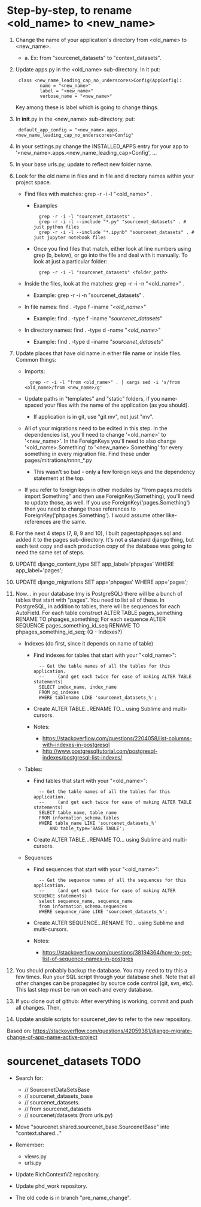 # Step-by-step, to rename <old_name> to <new_name>

1. Change the name of your application's directory from <old_name> to <new_name>.

    - a. Ex: from "sourcenet_datasets" to "context_datasets".

2. Update apps.py in the <old_name> sub-directory. In it put:

        class <new_name_leading_cap_no_underscores>Config(AppConfig):
                name = "<new_name>"
                label = "<new_name>"
                verbose_name = "<new_name>"

    Key among these is label which is going to change things.

3. In __init__.py in the <new_name> sub-directory, put:

        default_app_config = "<new_name>.apps.<new_name_leading_cap_no_underscores>Config"

4. In your settings.py change the INSTALLED_APPS entry for your app to '<new_name>.apps.<new_name_leading_cap>Config', …
5. In your base urls.py, update to reflect new folder name.
6. Look for the old name in files and in file and directory names within your project space.

    - Find files with matches: grep -r -i -l "<old_name>" .

        - Examples

                grep -r -i -l "sourcenet_datasets" .
                grep -r -i -l --include "*.py" "sourcenet_datasets" . # just python files
                grep -r -i -l --include "*.ipynb" "sourcenet_datasets" . # just jupyter notebook files
        - Once you find files that match, either look at line numbers using grep (b, below), or go into the file and deal with it manually.  To look at just a particular folder:

                grep -r -i -l "sourcenet_datasets" <folder_path>

    - Inside the files, look at the matches: grep -r -i -n "<old_name>" .

        - Example: grep -r -i -n "sourcenet_datasets" .

    - In file names: find . -type f -iname "*<old_name>*"
        
        - Example: find . -type f -iname "*sourcenet\_datasets*"
    
    - In directory names: find . -type d -name "*<old_name>*"

        - Example: find . -type d -iname "*sourcenet\_datasets*" 

7. Update places that have old name in either file name or inside files.  Common things:
    
    - Imports:
    
            grep -r -i -l "from <old_name>" . | xargs sed -i 's/from <old_name>/from <new_name>/g'
    
    - Update paths in "templates" and "static" folders, if you name-spaced your files with the name of the application (as you should).

        - If application is in git, use "git mv", not just "mv".
    
    - All of your migrations need to be edited in this step. In the dependencies list, you'll need to change '<old_name>' to '<new_name>'. In the ForeignKeys you'll need to also change '<old_name>.Something' to '<new_name>.Something' for every something in every migration file. Find these under pages/mitrations/nnnn_*.py
    
        - This wasn't so bad - only a few foreign keys and the dependency statement at the top.

    - If you refer to foreign keys in other modules by "from pages.models import Something" and then use ForeignKey(Something), you'll need to update those, as well. If you use ForeignKey('pages.Something') then you need to change those references to ForeignKey('phpages.Something'). I would assume other like-references are the same.

8. For the next 4 steps (7, 8, 9 and 10), I built pagestophpages.sql and added it to the pages sub-directory. It's not a standard django thing, but each test copy and each production copy of the database was going to need the same set of steps.
9. UPDATE django_content_type SET app_label='phpages' WHERE app_label='pages';
10. UPDATE django_migrations SET app='phpages' WHERE app='pages';
11. Now... in your database (my is PostgreSQL) there will be a bunch of tables that start with "pages". You need to list all of these. In PostgreSQL, in addition to tables, there will be sequences for each AutoField. For each table construct ALTER TABLE pages_something RENAME TO phpages_something; For each sequence ALTER SEQUENCE pages_something_id_seq RENAME TO phpages_something_id_seq; (Q - Indexes?)

    - Indexes (do first, since it depends on name of table)

        - Find indexes for tables that start with your "<old_name>":

                -- Get the table names of all the tables for this application.
                --     (and get each twice for ease of making ALTER TABLE statements)
                SELECT index_name, index_name
                FROM pg_indexes
                WHERE tablename LIKE 'sourcenet_datasets_%';

        - Create ALTER TABLE…RENAME TO… using Sublime and multi-cursors.
        - Notes:

            - https://stackoverflow.com/questions/2204058/list-columns-with-indexes-in-postgresql
            - http://www.postgresqltutorial.com/postgresql-indexes/postgresql-list-indexes/
    - Tables:
     
        - Find tables that start with your "<old_name>":

                -- Get the table names of all the tables for this application.
                --     (and get each twice for ease of making ALTER TABLE statements)
                SELECT table_name, table_name
                FROM information_schema.tables
                WHERE table_name LIKE 'sourcenet_datasets_%'
                    AND table_type='BASE TABLE';

        - Create ALTER TABLE…RENAME TO… using Sublime and multi-cursors.
    
    - Sequences
        
        - Find sequences that start with your "<old_name>":

                -- Get the sequence names of all the sequences for this application.
                --     (and get each twice for ease of making ALTER SEQUENCE statements)
                select sequence_name, sequence_name
                from information_schema.sequences
                WHERE sequence_name LIKE 'sourcenet_datasets_%';

        - Create ALTER SEQUENCE…RENAME TO… using Sublime and multi-cursors.
        - Notes:

            - https://stackoverflow.com/questions/38194364/how-to-get-list-of-sequence-names-in-postgres

12. You should probably backup the database. You may need to try this a few times. Run your SQL script through your database shell. Note that all other changes can be propagated by source code control (git, svn, etc). This last step must be run on each and every database.

13. If you clone out of github: After everything is working, commit and push all changes.  Then, 

14. Update ansible scripts for sourcenet_dev to refer to the new repository.

Based on: https://stackoverflow.com/questions/42059381/django-migrate-change-of-app-name-active-project

# sourcenet_datasets TODO

- Search for:

    - // SourcenetDataSetsBase
    - // sourcenet_datasets_base
    - // sourcenet_datasets.
    - // from sourcenet_datasets
    - // sourcenet/datasets (from urls.py)

- Move "sourcenet.shared.sourcenet_base.SourcenetBase" into "context.shared…"
- Remember:

    - views.py
    - urls.py

- Update RichContextV2 repository.
- Update phd_work repository.
- The old code is in branch "pre_name_change".
